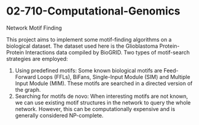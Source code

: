 # 02-710-Computational-Genomics
Network Motif Finding

This project aims to implement some motif-finding algorithms on a biological dataset. The dataset used here is the Glioblastoma Protein-Protein Interactions data compiled by BioGRID.
Two types of motif-search strategies are employed:
1. Using predefined motifs: Some known biological motifs are Feed-Forward Loops (FFLs), BiFans, Single-Input Module (SIM) and Multiple Input Module (MIM). These motifs are searched in a directed version of the graph.
2. Searching for motifs de novo: When interesting motifs are not known, we can use existing motif structures in the network to query the whole network. However, this can be computationally expensive and is generally considered NP-complete.

